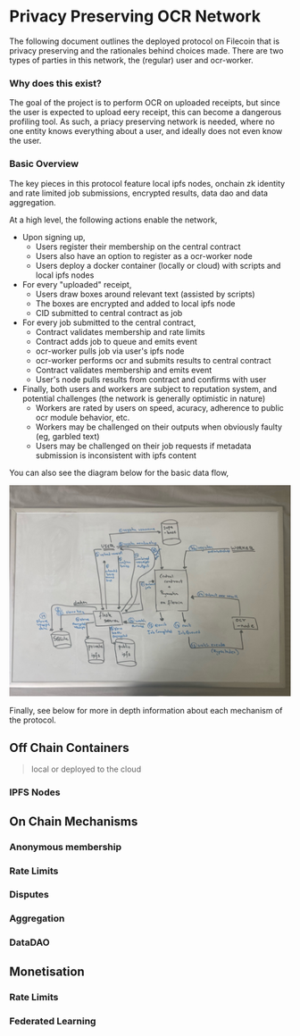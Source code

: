 # Privacy Preserving OCR Network

The following document outlines the deployed protocol on Filecoin that is privacy preserving and 
the rationales behind choices made. There are two types of parties in this network, the (regular)
user and ocr-worker.

### Why does this exist?

The goal of the project is to perform OCR on uploaded receipts, but since the user is expected 
to upload eery receipt, this can become a dangerous profiling tool. As such, a priacy preserving 
network is needed, where no one entity knows everything about a user, and ideally does not even 
know the user.

### Basic Overview

The key pieces in this protocol feature local ipfs nodes, onchain zk identity and rate limited 
job submissions, encrypted results, data dao and data aggregation.

At a high level, the following actions enable the network,
- Upon signing up, 
  - Users register their membership on the central contract
  - Users also have an option to register as a ocr-worker node
  - Users deploy a docker container (locally or cloud) with scripts and local ipfs nodes
- For every "uploaded" receipt,
  - Users draw boxes around relevant text (assisted by scripts)
  - The boxes are encrypted and added to local ipfs node
  - CID submitted to central contract as job
- For every job submitted to the central contract,
  - Contract validates membership and rate limits
  - Contract adds job to queue and emits event
  - ocr-worker pulls job via user's ipfs node
  - ocr-worker performs ocr and submits results to central contract
  - Contract validates membership and emits event
  - User's node pulls results from contract and confirms with user
- Finally, both users and workers are subject to reputation system, and potential challenges (the 
network is generally optimistic in nature)
  - Workers are rated by users on speed, acuracy, adherence to public ocr module behavior, etc.
  - Workers may be challenged on their outputs when obviously faulty (eg, garbled text)
  - Users may be challenged on their job requests if metadata submission is inconsistent with ipfs 
  content

You can also see the diagram below for the basic data flow,

![protocol-diagram](../assets/protocol-whiteboard.jpeg)

<!-- 
## Basic flow
1. user creates boxes somehow (either automated and then confirmed, or actual drawings)
2. these boxes are converted to standard shapes, later step (show with dotted box)
3. encrypts with own private key, and sends encryption, public key, some metadata about shape or number of boxes, size of download, etc. to central contract (likely filecoin, using fevm, do u know about nuances of fevm?)
4. contract emits job-added event
5. some node is watching for events and is thus notified of new job
6. node pulls, decrypts image using provided public key, performs ocr
7. node then encrypts ocr result with provided public key, and sends to central contract along with job_id
8. contract emits job-completed event
9. user pulls data back from contract by providing their secret and nullifer.. okay, this part not sure yet.. how exactly did tornado work? how does the zk come in? im guessing zk here so secret is not actually revealed.. but not sure of zk algos, might just fork tornado or something..

10. after all jobs are completed associated with the receipt, user recombines outputs and gets final ocr-ed output.. 
11. user confirms and stores on local machine, along with original full image.. this pair will be used later to train onchain model.. but again, different process, much later..
-->

Finally, see below for more in depth information about each mechanism of the protocol.

## Off Chain Containers
> local or deployed to the cloud

### IPFS Nodes

## On Chain Mechanisms

### Anonymous membership

### Rate Limits

### Disputes

### Aggregation

### DataDAO

## Monetisation

### Rate Limits

### Federated Learning